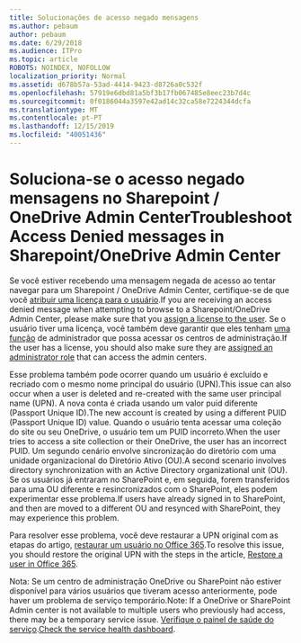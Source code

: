 ```yaml
---
title: Solucionações de acesso negado mensagens
ms.author: pebaum
author: pebaum
ms.date: 6/29/2018
ms.audience: ITPro
ms.topic: article
ROBOTS: NOINDEX, NOFOLLOW
localization_priority: Normal
ms.assetid: d678b57a-53ad-4414-9423-d8726a0c532f
ms.openlocfilehash: 57919e6dbd81a5bf3b17fb067485e8eec23b7d4c
ms.sourcegitcommit: 0f0186044a3597e42ad14c32ca58e7224344dcfa
ms.translationtype: MT
ms.contentlocale: pt-PT
ms.lasthandoff: 12/15/2019
ms.locfileid: "40051436"
---
```

# <a name="troubleshoot-access-denied-messages-in-sharepointonedrive-admin-center"></a><span data-ttu-id="5bdd0-102">Soluciona-se o acesso negado mensagens no Sharepoint / OneDrive Admin Center</span><span class="sxs-lookup"><span data-stu-id="5bdd0-102">Troubleshoot Access Denied messages in Sharepoint/OneDrive Admin Center</span></span>

<span data-ttu-id="5bdd0-103">Se você estiver recebendo uma mensagem negada de acesso ao tentar navegar para um Sharepoint / OneDrive Admin Center, certifique-se de que você [atribuir uma licença para o usuário](https://docs.microsoft.com/office365/admin/subscriptions-and-billing/assign-licenses-to-users?view=o365-worldwide&amp;tabs=One).</span><span class="sxs-lookup"><span data-stu-id="5bdd0-103">If you are receiving an access denied message when attempting to browse to a Sharepoint/OneDrive Admin Center, please make sure that you [assign a license to the user](https://docs.microsoft.com/office365/admin/subscriptions-and-billing/assign-licenses-to-users?view=o365-worldwide&amp;tabs=One).</span></span> <span data-ttu-id="5bdd0-104">Se o usuário tiver uma licença, você também deve garantir que eles tenham [uma função](https://docs.microsoft.com/office365/admin/add-users/about-admin-roles?view=o365-worldwide) de administrador que possa acessar os centros de administração.</span><span class="sxs-lookup"><span data-stu-id="5bdd0-104">If the user has a license, you should also make sure they are [assigned an administrator role](https://docs.microsoft.com/office365/admin/add-users/about-admin-roles?view=o365-worldwide) that can access the admin centers.</span></span>

<span data-ttu-id="5bdd0-105">Esse problema também pode ocorrer quando um usuário é excluído e recriado com o mesmo nome principal do usuário (UPN).</span><span class="sxs-lookup"><span data-stu-id="5bdd0-105">This issue can also occur when a user is deleted and re-created with the same user principal name (UPN).</span></span> <span data-ttu-id="5bdd0-106">A nova conta é criada usando um valor puid diferente (Passport Unique ID).</span><span class="sxs-lookup"><span data-stu-id="5bdd0-106">The new account is created by using a different PUID (Passport Unique ID) value.</span></span> <span data-ttu-id="5bdd0-107">Quando o usuário tenta acessar uma coleção do site ou seu OneDrive, o usuário tem um PUID incorreto.</span><span class="sxs-lookup"><span data-stu-id="5bdd0-107">When the user tries to access a site collection or their OneDrive, the user has an incorrect PUID.</span></span> <span data-ttu-id="5bdd0-108">Um segundo cenário envolve sincronização do diretório com uma unidade organizacional do Diretório Ativo (OU).</span><span class="sxs-lookup"><span data-stu-id="5bdd0-108">A second scenario involves directory synchronization with an Active Directory organizational unit (OU).</span></span> <span data-ttu-id="5bdd0-109">Se os usuários já entraram no SharePoint e, em seguida, forem transferidos para uma OU diferente e resincronizados com o SharePoint, eles podem experimentar esse problema.</span><span class="sxs-lookup"><span data-stu-id="5bdd0-109">If users have already signed in to SharePoint, and then are moved to a different OU and resynced with SharePoint, they may experience this problem.</span></span>

<span data-ttu-id="5bdd0-110">Para resolver esse problema, você deve restaurar a UPN original com as etapas do artigo, [restaurar um usuário no Office 365](https://docs.microsoft.com/office365/admin/add-users/restore-user?view=o365-worldwide).</span><span class="sxs-lookup"><span data-stu-id="5bdd0-110">To resolve this issue, you should restore the original UPN with the steps in the article, [Restore a user in Office 365](https://docs.microsoft.com/office365/admin/add-users/restore-user?view=o365-worldwide).</span></span>

<span data-ttu-id="5bdd0-111">Nota: Se um centro de administração OneDrive ou SharePoint não estiver disponível para vários usuários que tiveram acesso anteriormente, pode haver um problema de serviço temporário.</span><span class="sxs-lookup"><span data-stu-id="5bdd0-111">Note: If a OneDrive or SharePoint Admin center is not available to multiple users who previously had access, there may be a temporary service issue.</span></span>  <span data-ttu-id="5bdd0-112">[Verifique o painel de saúde do serviço](https://portal.office.com/adminportal/home#/servicehealth).</span><span class="sxs-lookup"><span data-stu-id="5bdd0-112">[Check the service health dashboard](https://portal.office.com/adminportal/home#/servicehealth).</span></span>


